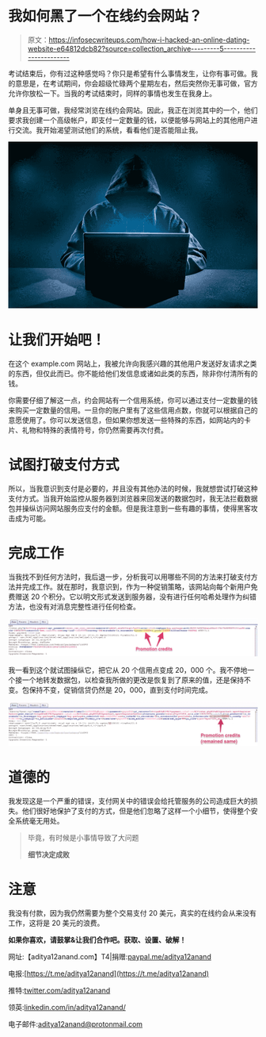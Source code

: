 # 我如何黑了一个在线约会网站？

> 原文：<https://infosecwriteups.com/how-i-hacked-an-online-dating-website-e64812dcb82?source=collection_archive---------5----------------------->

考试结束后，你有过这种感觉吗？你只是希望有什么事情发生，让你有事可做。我的意思是，在考试期间，你会超级忙碌两个星期左右，然后突然你无事可做，官方允许你放松一下。当我的考试结束时，同样的事情也发生在我身上。

单身且无事可做，我经常浏览在线约会网站。因此，我正在浏览其中的一个，他们要求我创建一个高级帐户，即支付一定数量的钱，以便能够与网站上的其他用户进行交流。我开始渴望测试他们的系统，看看他们是否能阻止我。

![](img/1d9fb1440c22f386e49a93d34f38f603.png)

# 让我们开始吧！

在这个 example.com 网站上，我被允许向我感兴趣的其他用户发送好友请求之类的东西，但仅此而已。你不能给他们发信息或诸如此类的东西，除非你付清所有的钱。

你需要仔细了解这一点，约会网站有一个信用系统，你可以通过支付一定数量的钱来购买一定数量的信用。一旦你的账户里有了这些信用点数，你就可以根据自己的意愿使用了。你可以发送信息，但如果你想发送一些特殊的东西，如网站内的卡片、礼物和特殊的表情符号，你仍然需要再次付费。

# 试图打破支付方式

所以，当我意识到支付是必要的，并且没有其他办法的时候，我就想尝试打破这种支付方式。当我开始监控从服务器到浏览器来回发送的数据包时，我无法拦截数据包并操纵访问网站服务应支付的金额。但是我注意到一些有趣的事情，使得黑客攻击成为可能。

# 完成工作

当我找不到任何方法时，我后退一步，分析我可以用哪些不同的方法来打破支付方法并完成工作。就在那时，我意识到，作为一种促销策略，该网站向每个新用户免费赠送 20 个积分。它以明文形式发送到服务器，没有进行任何哈希处理作为纠错方法，也没有对消息完整性进行任何检查。

![](img/55bfb359aa488b3d41dff6990312aa79.png)

我一看到这个就试图操纵它，把它从 20 个信用点变成 20，000 个。我不停地一个接一个地转发数据包，以检查我所做的更改是恢复到了原来的值，还是保持不变。包保持不变，促销信贷仍然是 20，000，直到支付时间完成。

![](img/ecd0d1e626947f3af1888bb363aad6d9.png)

# 道德的

我发现这是一个严重的错误，支付网关中的错误会给托管服务的公司造成巨大的损失。他们很好地保护了支付的方式，但是他们忽略了这样一个小细节，使得整个安全系统毫无用处。

> 毕竟，有时候是小事情导致了大问题
> 
> **细节决定成败**

# 注意

我没有付款，因为我仍然需要为整个交易支付 20 美元，真实的在线约会从来没有工作，这将是 20 美元的浪费。

**如果你喜欢，请鼓掌&让我们合作吧。获取、设置、破解！**

网址:【aditya12anand.com】T4|捐赠:[paypal.me/aditya12anand](https://paypal.me/aditya12anand)

电报:[https://t.me/aditya12anand](https://t.me/aditya12anand)

推特:[twitter.com/aditya12anand](https://twitter.com/aditya12anand?source=post_page---------------------------)

领英:[linkedin.com/in/aditya12anand/](https://www.linkedin.com/in/aditya12anand/?source=post_page---------------------------)

电子邮件:aditya12anand@protonmail.com